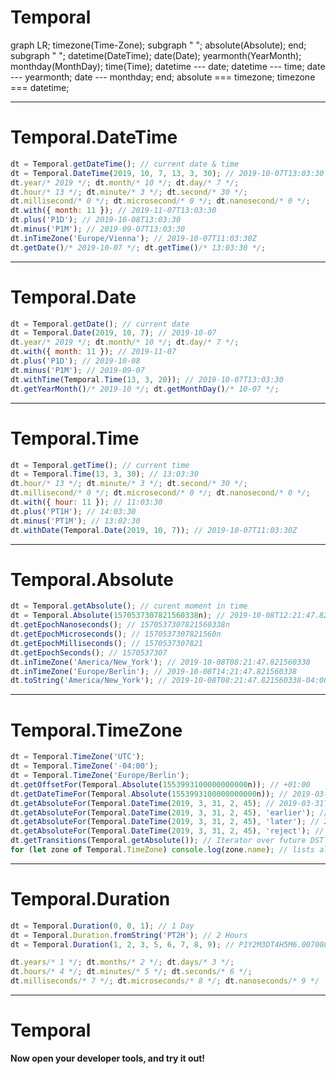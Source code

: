 # Temporal

<div class="mermaid">
graph LR;
  timezone(Time-Zone);
  subgraph " ";
    absolute(Absolute);
  end;
  subgraph " ";
    datetime(DateTime);
      date(Date);
        yearmonth(YearMonth);
        monthday(MonthDay);
      time(Time);
    datetime --- date;
    datetime --- time;
    date --- yearmonth;
    date --- monthday;
  end;
  absolute === timezone;
  timezone === datetime;
</div>

---

# Temporal.DateTime

```javascript
dt = Temporal.getDateTime(); // current date & time
dt = Temporal.DateTime(2019, 10, 7, 13, 3, 30); // 2019-10-07T13:03:30
dt.year/* 2019 */; dt.month/* 10 */; dt.day/* 7 */;
dt.hour/* 13 */; dt.minute/* 3 */; dt.second/* 30 */;
dt.millisecond/* 0 */; dt.microsecond/* 0 */; dt.nanosecond/* 0 */;
dt.with({ month: 11 }); // 2019-11-07T13:03:30
dt.plus('P1D'); // 2019-10-08T13:03:30
dt.minus('P1M'); // 2019-09-07T13:03:30
dt.inTimeZone('Europe/Vienna'); // 2019-10-07T11:03:30Z
dt.getDate()/* 2019-10-07 */; dt.getTime()/* 13:03:30 */;
```

---

# Temporal.Date

```javascript
dt = Temporal.getDate(); // current date
dt = Temporal.Date(2019, 10, 7); // 2019-10-07
dt.year/* 2019 */; dt.month/* 10 */; dt.day/* 7 */;
dt.with({ month: 11 }); // 2019-11-07
dt.plus('P1D'); // 2019-10-08
dt.minus('P1M'); // 2019-09-07
dt.withTime(Temporal.Time(13, 3, 20)); // 2019-10-07T13:03:30
dt.getYearMonth()/* 2019-10 */; dt.getMonthDay()/* 10-07 */;
```

---

# Temporal.Time

```javascript
dt = Temporal.getTime(); // current time
dt = Temporal.Time(13, 3, 30); // 13:03:30
dt.hour/* 13 */; dt.minute/* 3 */; dt.second/* 30 */;
dt.millisecond/* 0 */; dt.microsecond/* 0 */; dt.nanosecond/* 0 */;
dt.with({ hour: 11 }); // 11:03:30
dt.plus('PT1H'); // 14:03:30
dt.minus('PT1M'); // 13:02:30
dt.withDate(Temporal.Date(2019, 10, 7)); // 2019-10-07T11:03:30Z
```

---

# Temporal.Absolute

```javascript
dt = Temporal.getAbsolute(); // curent moment in time
dt = Temporal.Absolute(1570537307821560338n); // 2019-10-08T12:21:47.821560338Z
dt.getEpochNanoseconds(); // 1570537307821560338n
dt.getEpochMicroseconds(); // 1570537307821560n
dt.getEpochMilliseconds(); // 1570537307821
dt.getEpochSeconds(); // 1570537307
dt.inTimeZone('America/New_York'); // 2019-10-08T08:21:47.821560338
dt.inTimeZone('Europe/Berlin'); // 2019-10-08T14:21:47.821560338
dt.toString('America/New_York'); // 2019-10-08T08:21:47.821560338-04:00[America/New_York]
```

---

# Temporal.TimeZone

```javascript
dt = Temporal.TimeZone('UTC');
dt = Temporal.TimeZone('-04:00');
dt = Temporal.TimeZone('Europe/Berlin');
dt.getOffsetFor(Temporal.Absolute(1553993100000000000n)); // +01:00
dt.getDateTimeFor(Temporal.Absolute(1553993100000000000n)); // 2019-03-31T01:45
dt.getAbsoluteFor(Temporal.DateTime(2019, 3, 31, 2, 45); // 2019-03-31T01:45+01:00[Europe/Berlin] 
dt.getAbsoluteFor(Temporal.DateTime(2019, 3, 31, 2, 45), 'earlier'); // 2019-03-31T01:45+01:00[Europe/Berlin] 
dt.getAbsoluteFor(Temporal.DateTime(2019, 3, 31, 2, 45), 'later'); // 2019-03-31T03:45+02:00[Europe/Berlin]
dt.getAbsoluteFor(Temporal.DateTime(2019, 3, 31, 2, 45), 'reject'); // throws
dt.getTransitions(Temporal.getAbsolute()); // Iterator over future DST changes
for (let zone of Temporal.TimeZone) console.log(zone.name); // lists all TimeZones (iterator)
```

---

# Temporal.Duration

```javascript
dt = Temporal.Duration(0, 0, 1); // 1 Day
dt = Temporal.Duration.fromString('PT2H'); // 2 Hours
dt = Temporal.Duration(1, 2, 3, 5, 6, 7, 8, 9); // P1Y2M3DT4H5M6.007008009S

dt.years/* 1 */; dt.months/* 2 */; dt.days/* 3 */;
dt.hours/* 4 */; dt.minutes/* 5 */; dt.seconds/* 6 */;
dt.milliseconds/* 7 */; dt.microseconds/* 8 */; dt.nanoseconds/* 9 */
```

---

# Temporal

**Now open your developer tools, and try it out!**

<script type="application/javascript" src="./playground.js"></script>
<script type="application/javascript" src="./mermaid.js"></script>
<script>mermaid.initialize({startOnLoad:true, flowchart:{ useMaxWidth:false } });</script>
<style>.mermaid svg { height: 13em; }</style>
